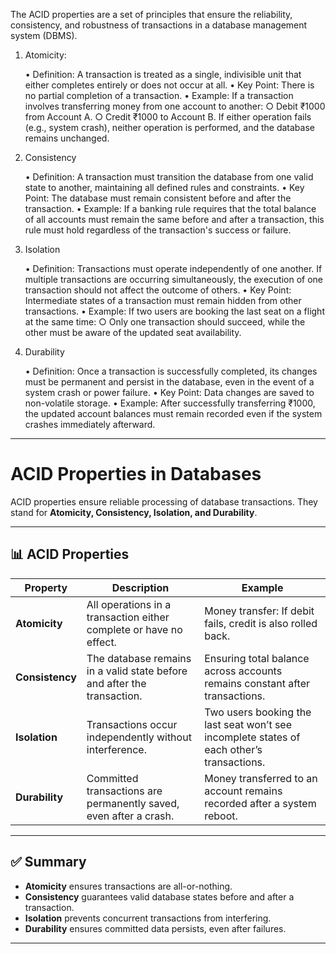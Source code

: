 The ACID properties are a set of principles that ensure the reliability, consistency, and robustness of transactions in a database management system (DBMS).



1. Atomicity: 

    • Definition: A transaction is treated as a single, indivisible unit that either completes entirely or does not occur at all.
    • Key Point: There is no partial completion of a transaction.
    • Example:
If a transaction involves transferring money from one account to another:
        ○ Debit ₹1000 from Account A.
        ○ Credit ₹1000 to Account B. If either operation fails (e.g., system crash), neither operation is performed, and the database remains unchanged.
        
2. Consistency

    • Definition: A transaction must transition the database from one valid state to another, maintaining all defined rules and constraints.
    • Key Point: The database must remain consistent before and after the transaction.
    • Example:
If a banking rule requires that the total balance of all accounts must remain the same before and after a transaction, this rule must hold regardless of the transaction's success or failure.
    
3. Isolation

    • Definition: Transactions must operate independently of one another. If multiple transactions are occurring simultaneously, the execution of one transaction should not affect the outcome of others.
    • Key Point: Intermediate states of a transaction must remain hidden from other transactions.
    • Example:
If two users are booking the last seat on a flight at the same time:
        ○ Only one transaction should succeed, while the other must be aware of the updated seat availability.
        
4. Durability

    • Definition: Once a transaction is successfully completed, its changes must be permanent and persist in the database, even in the event of a system crash or power failure.
    • Key Point: Data changes are saved to non-volatile storage.
    • Example:
After successfully transferring ₹1000, the updated account balances must remain recorded even if the system crashes immediately afterward.





-----

# ACID Properties in Databases

ACID properties ensure reliable processing of database transactions. They stand for **Atomicity, Consistency, Isolation, and Durability**.

---

## 📊 ACID Properties

| **Property**   | **Description**                                                                 | **Example**                                                                 |
|----------------|---------------------------------------------------------------------------------|----------------------------------------------------------------------------|
| **Atomicity**  | All operations in a transaction either complete or have no effect.              | Money transfer: If debit fails, credit is also rolled back.                |
| **Consistency**| The database remains in a valid state before and after the transaction.         | Ensuring total balance across accounts remains constant after transactions.|
| **Isolation**  | Transactions occur independently without interference.                          | Two users booking the last seat won’t see incomplete states of each other’s transactions. |
| **Durability** | Committed transactions are permanently saved, even after a crash.               | Money transferred to an account remains recorded after a system reboot.    |

---

## ✅ Summary

- **Atomicity** ensures transactions are all-or-nothing.  
- **Consistency** guarantees valid database states before and after a transaction.  
- **Isolation** prevents concurrent transactions from interfering.  
- **Durability** ensures committed data persists, even after failures.  

---
